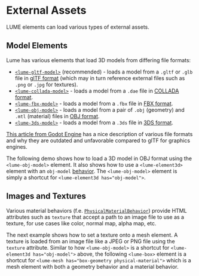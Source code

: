 # External Assets

LUME elements can load various types of external assets.

## Model Elements

Lume has various elements that load 3D models from differing file formats:

- [`<lume-gltf-model>`](../../api/models/GltfModel.md) (recommended) - loads a model from a `.gltf` or `.glb` file in [glTF format](https://khronos.org/gltf) (which may in turn reference external files such as `.png` or `.jpg` for textures).
- [`<lume-collada-model>`](../../api/models/ColladaModel.md) - loads a model from a `.dae` file in [COLLADA format](https://khronos.org/collada).
- [`<lume-fbx-model>`](../../api//models/FbxModel.md) - loads a model from a `.fbx` file in [FBX format](https://www.autodesk.com/products/fbx/overview).
- [`<lume-obj-model>`](../../api//models/ObjModel.md) - loads a model from a pair of `.obj` (geometry) and `.mtl` (material) files in [OBJ format](https://en.wikipedia.org/wiki/Wavefront_.obj_file).
- [`<lume-3ds-model>`](../../api//models/TdsModel.md) - loads a model from a `.3ds` file in [3DS format](https://en.wikipedia.org/wiki/.3ds).

[This article from Godot
Engine](https://godotengine.org/article/we-should-all-use-gltf-20-export-3d-assets-game-engines/)
has a nice description of various file formats and why they are outdated and
unfavorable compared to glTF for graphics engines.

The following demo shows how to load a 3D model in OBJ format using the
`<lume-obj-model>` element. It also shows how to use a `<lume-element3d>` element with an
`obj-model` [behavior](./element-behaviors). The `<lume-obj-model>` element is simply a
shortcut for `<lume-element3d has="obj-model">`.

<live-code>
  <template>
  <base href="${host}" /><script src="./importmap.js"></script>

  <style>
      body, html {
          width: 100%;
          height: 100%;
          margin: 0;
          padding: 0;
          overflow: hidden;
          background: #222;
          touch-action: none; /* prevent touch drag from scrolling */
          color: #ccc;
      }
      lume-scene { position: absolute!important; top: 0; left: 0; }
      lume-scene:nth-child(2) { pointer-events: none; }
      lume-element3d { padding: 15px; pointer-events: all; }
  </style>

  <!-- Use the enable-css attribute to disable CSS rendering so that only WebGL
  rendering is enabled (this saves CPU/Memory if you don't need CSS rendering).
  -->
  <lume-scene id="scene" webgl enable-css="false">
      <lume-ambient-light intensity="0.1"></lume-ambient-light>
      <lume-sphere
        id="stars"
        texture="/examples/hello-world/galaxy_starfield.png"
        receive-shadow="false"
        has="basic-material"
        sidedness="back"
        size="4000 4000 4000"
        mount-point="0.5 0.5 0.5"
        color="white"
      ></lume-sphere>
      <lume-point-light
          id="light"
          color="#ffe9ab"
          position="300 300 600"
          size="0 0 0"
          cast-shadow="true"
          intensity="1000"
          >
          <lume-sphere
              has="basic-material"
              size="5 5 5"
              color="#ffe9ab"
              receive-shadow="false"
              cast-shadow="false"
              style="pointer-events: none"
              >
          </lume-sphere>
      </lume-point-light>
      <lume-element3d id="ship1Rotator" align-point="0.5 0.5 0" rotation="0 40 0">
          <!-- This is a lume-element3d element with an obj-model behavior. The
          obj-model behavior observes the obj and mtl attributes. -->
          <lume-element3d
              id="ship1"
              has="obj-model"
              size="0 0 0 "
              scale="200 200 200"
              position="0 -30 100"
              obj="/models/spaceship/ship.obj"
              mtl="/models/spaceship/ship.mtl"
          >
          </lume-element3d>
      </lume-element3d>
      <lume-element3d id="ship2Rotator" align-point="0.5 0.5 0" rotation="0 20 0">
          <!-- Alternatively, the lume-obj-model is an element that implicityly
          has an obj-model behavior. We've omitted the mtl attribute, so this
          model will by default have a plain random color. -->
          <lume-obj-model
              id="ship2"
              size="0 0 0"
              scale="200 200 200"
              position="0 30 210"
              obj="/models/spaceship/ship.obj"
              mtl="/models/spaceship/ship.mtl"
          >
          </lume-obj-model>
      </lume-element3d>
  </lume-scene>

  <!-- We're using two scenes, the next one for overlaid HTML/CSS-based UI, the previous one for WebGL content. -->

  <lume-scene id="scene">
      <lume-element3d size-mode="proportional literal" size="1 80">
          <!-- FIXME When toggling these too fast, the toggling breaks. Three.js Loader problem? -->
          <label><input id="objToggle" type="checkbox" checked /> Enable model on first ship.</label>
          <label><input id="matToggle" type="checkbox" checked /> Enable material on second ship.</label>
      </lume-element3d>
  </lume-scene>

  <script type="module">
      import { Motor, Events } from 'lume'

      document.addEventListener('pointermove', function(e) {
          e.preventDefault()
          light.position.x = e.clientX
          light.position.y = e.clientY
      })

      smooth(ship1)
      smooth(ship2)

      Motor.addRenderTask(() => {
          ship1Rotator.rotation.y -= 0.1
          ship2Rotator.rotation.y -= 0.4
      })

      function smooth(objModelElement) {
          // Use the 'MODEL_LOAD' event to work with the 'model' once loaded, if
          // needed. 'model' is an instance of THREE.Group containing THREE.Mesh
          // objects
          objModelElement.on(Events.MODEL_LOAD, ({ model }) => {
            console.log('%%%%%%%%%%%%%%%% modify geometry')
              centerAndSmoothGeometry(model)

              // we modified the internals the element, signal that it
              // needs an update on next render
              objModelElement.needsUpdate()
          })

      }

      function centerAndSmoothGeometry(obj) {

          // Use Three.js APIs to traverse obj's decendants.
          obj.traverse(node => {

              if ('geometry' in node) {

                  // Re-center the geometry around the local origin.
                  node.geometry.center()

                  // In case the model's shading looks flat on each polygon, this is a trick to
                  // make it look smooth. See https://discourse.threejs.org/t/5531
                  // TODO, when we upgrade to Three.js r125 or higher, use this
                  // approach instead: https://discourse.threejs.org/t/5531/10
                  // const tempGeometry = new THREE.Geometry().fromBufferGeometry( node.geometry );
                  // tempGeometry.mergeVertices();
                  // tempGeometry.computeVertexNormals();
                  // node.geometry = new THREE.BufferGeometry().fromGeometry( tempGeometry );

                  // IDEA: perhaps scale the geometry so it fits within the \`size\` of the node.

              }

          })

      }

      objToggle.addEventListener('click', () => {
          const objBehavior = ship1.behaviors.get('obj-model')
          if (objBehavior.obj) objBehavior.obj = ''
          else objBehavior.obj = '/models/spaceship/ship.obj'
      })

      matToggle.addEventListener('click', () => {
          const objBehavior = ship2.behaviors.get('obj-model')
          if (objBehavior.mtl) objBehavior.mtl = ''
          else objBehavior.mtl = '/models/spaceship/ship.mtl'
      })
  </script>
  </template>
</live-code>

## Images and Textures

Various material behaviors (f.e.
[`PhysicalMaterialBehavior`](../../api/behaviors/mesh-behaviors/materials/PhysicalMaterialBehavior.md))
provide HTML attributes such as `texture` that accept a path to an image file to
use as a texture, for use cases like color, normal map, alpha map, etc.

The next example shows how to set a texture onto a mesh element. A texture is
loaded from an image file like a JPEG or PNG file using the `texture` attribute.
Similar to how `<lume-obj-model>` is a shortcut for `<lume-element3d
has="obj-model">` above, the following `<lume-box>` element is a shortcut for
`<lume-mesh has="box-geometry physical-material">` which is a mesh element with
both a geometry behavior and a material behavior.

<live-code src="../cameras/default-camera.html"></live-code>
